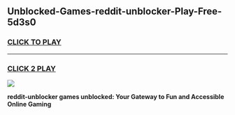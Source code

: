 
## Unblocked-Games-reddit-unblocker-Play-Free-5d3s0
<h3>
<a href="https://premium76.site?title=reddit-unblocker&ref=21A">CLICK TO PLAY</a></h3>
<hr>

<h3>
<a href="https://premium76.site?title=reddit-unblocker&ref=21A">CLICK 2 PLAY</a>
  
</h3>

<a href="https://premium76.site?title=reddit-unblocker&ref=21A"><img src="https://clearcache.store/games.png"></a>


**reddit-unblocker games unblocked: Your Gateway to Fun and Accessible Online Gaming**

